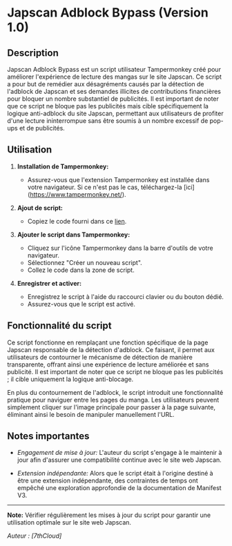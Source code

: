 # Japscan Adblock Bypass (Version 1.0)

## Description
Japscan Adblock Bypass est un script utilisateur Tampermonkey créé pour améliorer l'expérience de lecture des mangas sur le site Japscan. Ce script a pour but de remédier aux désagréments causés par la détection de l'adblock de Japscan et ses demandes illicites de contributions financières pour bloquer un nombre substantiel de publicités. Il est important de noter que ce script ne bloque pas les publicités mais cible spécifiquement la logique anti-adblock du site Japscan, permettant aux utilisateurs de profiter d'une lecture ininterrompue sans être soumis à un nombre excessif de pop-ups et de publicités.

## Utilisation

1. **Installation de Tampermonkey:**
   - Assurez-vous que l'extension Tampermonkey est installée dans votre navigateur. Si ce n'est pas le cas, téléchargez-la [ici] (https://www.tampermonkey.net/).

2. **Ajout de script:**
   - Copiez le code fourni dans ce [lien](https://github.com/Chikimaro/Japscan-Adblock-Bypass/blob/main/JapScan.js).

3. **Ajouter le script dans Tampermonkey:**
   - Cliquez sur l'icône Tampermonkey dans la barre d'outils de votre navigateur.
   - Sélectionnez "Créer un nouveau script".
   - Collez le code dans la zone de script.

4. **Enregistrer et activer:**
   - Enregistrez le script à l'aide du raccourci clavier ou du bouton dédié.
   - Assurez-vous que le script est activé.

## Fonctionnalité du script

Ce script fonctionne en remplaçant une fonction spécifique de la page Japscan responsable de la détection d'adblock. Ce faisant, il permet aux utilisateurs de contourner le mécanisme de détection de manière transparente, offrant ainsi une expérience de lecture améliorée et sans publicité. Il est important de noter que ce script ne bloque pas les publicités ; il cible uniquement la logique anti-blocage.

En plus du contournement de l'adblock, le script introduit une fonctionnalité pratique pour naviguer entre les pages du manga. Les utilisateurs peuvent simplement cliquer sur l'image principale pour passer à la page suivante, éliminant ainsi le besoin de manipuler manuellement l'URL.

## Notes importantes

- *Engagement de mise à jour:* L'auteur du script s'engage à le maintenir à jour afin d'assurer une compatibilité continue avec le site web Japscan.

- *Extension indépendante:* Alors que le script était à l'origine destiné à être une extension indépendante, des contraintes de temps ont empêché une exploration approfondie de la documentation de Manifest V3.

---

**Note:** Vérifier régulièrement les mises à jour du script pour garantir une utilisation optimale sur le site web Japscan.

*Auteur : [7thCloud]*
